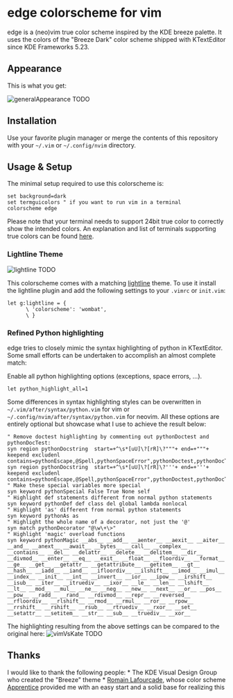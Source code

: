# edge colorscheme for vim

edge is a (neo)vim true color scheme inspired by the KDE breeze palette.
It uses the colors of the "Breeze Dark" color scheme shipped with KTextEditor
since KDE Frameworks 5.23.

## Appearance

This is what you get:

![generalAppearance]() TODO

## Installation

Use your favorite plugin manager or merge the contents of this repository with
your `~/.vim` or `~/.config/nvim` directory.

## Usage & Setup

The minimal setup required to use this colorscheme is:

```vim
set background=dark
set termguicolors " if you want to run vim in a terminal
colorscheme edge
```

Please note that your terminal needs to support 24bit true color
to correctly show the intended colors. An explanation and list of
terminals supporting true colors can be found
[here](https://gist.github.com/XVilka/8346728).

### Lightline Theme

![lightline]() TODO

This colorscheme comes with a matching
[lightline](https://github.com/itchyny/lightline.vim) theme.
To use it install the lightline plugin and add the following settings
to your `.vimrc` or `init.vim`:

```vim
let g:lightline = {
      \ 'colorscheme': 'wombat',
      \ }
```

### Refined Python highlighting

edge tries to closely mimic the syntax highlighting of python in KTextEditor.
Some small efforts can be undertaken to accomplish an almost complete match:

Enable all python highlighting options (exceptions, space errors, ...).

```vim
let python_highlight_all=1
```

Some differences in syntax highlighting styles can be overwritten in
`~/.vim/after/syntax/python.vim` for vim or `~/.config/nvim/after/syntax/python.vim`
for neovim. All these options are entirely optional but showcase what I use to achieve
the result below:

```vim
" Remove doctest highlighting by commenting out pythonDoctest and pythonDocTest:
syn region pythonDocstring  start=+^\s*[uU]\?[rR]\?"""+ end=+"""+ keepend excludenl contains=pythonEscape,@Spell,pythonSpaceError",pythonDoctest,pythonDocTest2
syn region pythonDocstring  start=+^\s*[uU]\?[rR]\?'''+ end=+'''+ keepend excludenl contains=pythonEscape,@Spell,pythonSpaceError",pythonDoctest,pythonDocTest2
" Make these special variables more special
syn keyword pythonSpecial False True None self
" Highlight def statements different from normal python statements
syn keyword pythonDef def class del global lambda nonlocal
" Highlight 'as' different from normal python statements
syn keyword pythonAs as
" Highlight the whole name of a decorator, not just the '@'
syn match pythonDecorator "@\w\+\>"
" Highlight 'magic' overload functions
syn keyword pythonMagic __abs__ __add__ __aenter__ __aexit__ __aiter__ __and__ __anext__ __await__ __bytes__ __call__ __complex__ __contains__ __del__ __delattr__ __delete__ __delitem__ __dir__ __divmod__ __enter__ __eq__ __exit__ __float__ __floordiv__ __format__ __ge__ __get__ __getattr__ __getattribute__ __getitem__ __gt__ __hash__ __iadd__ __iand__ __ifloordiv__ __ilshift__ __imod__ __imul__ __index__ __init__ __int__ __invert__ __ior__ __ipow__ __irshift__ __isub__ __iter__ __itruediv__ __ixor__ __le__ __len__ __lshift__ __lt__ __mod__ __mul__ __ne__ __neg__ __new__ __next__ __or__ __pos__ __pow__ __radd__ __rand__ __rdivmod__ __repr__ __reversed__ __rfloordiv__ __rlshift__ __rmod__ __rmul__ __ror__ __rpow__ __rrshift__ __rshift__ __rsub__ __rtruediv__ __rxor__ __set__ __setattr__ __setitem__ __str__ __sub__ __truediv__ __xor__
```

The highlighting resulting from the above settings can be compared to the original here:
![vimVsKate]() TODO

## Thanks

I would like to thank the following people:
    * The KDE Visual Design Group who created the "Breeze" theme
    * [Romain Lafourcade](https://github.com/romainl), whose color scheme [Apprentice](https://github.com/romainl/Apprentice) provided me with an easy start and a solid base for realizing this
